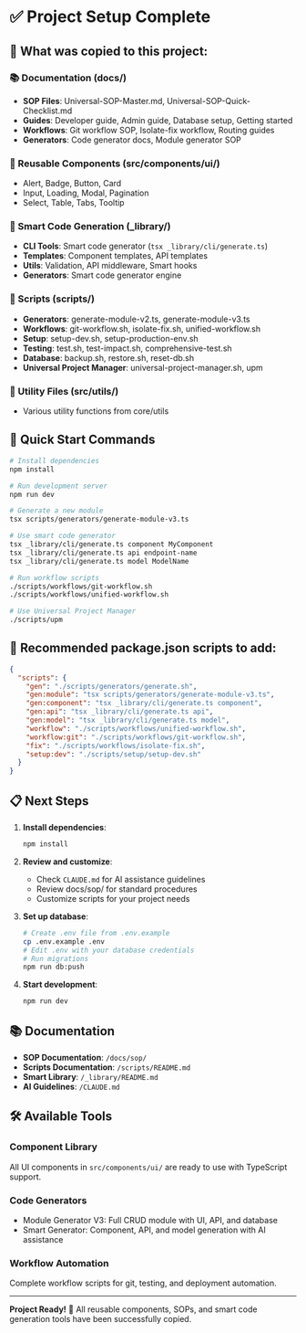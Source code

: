 # ✅ Project Setup Complete

## 📁 What was copied to this project:

### 📚 Documentation (docs/)

- **SOP Files**: Universal-SOP-Master.md, Universal-SOP-Quick-Checklist.md
- **Guides**: Developer guide, Admin guide, Database setup, Getting started
- **Workflows**: Git workflow SOP, Isolate-fix workflow, Routing guides
- **Generators**: Code generator docs, Module generator SOP

### 🎨 Reusable Components (src/components/ui/)

- Alert, Badge, Button, Card
- Input, Loading, Modal, Pagination
- Select, Table, Tabs, Tooltip

### 🧰 Smart Code Generation (\_library/)

- **CLI Tools**: Smart code generator (`tsx _library/cli/generate.ts`)
- **Templates**: Component templates, API templates
- **Utils**: Validation, API middleware, Smart hooks
- **Generators**: Smart code generator engine

### 📜 Scripts (scripts/)

- **Generators**: generate-module-v2.ts, generate-module-v3.ts
- **Workflows**: git-workflow.sh, isolate-fix.sh, unified-workflow.sh
- **Setup**: setup-dev.sh, setup-production-env.sh
- **Testing**: test.sh, test-impact.sh, comprehensive-test.sh
- **Database**: backup.sh, restore.sh, reset-db.sh
- **Universal Project Manager**: universal-project-manager.sh, upm

### 🔧 Utility Files (src/utils/)

- Various utility functions from core/utils

## 🚀 Quick Start Commands

```bash
# Install dependencies
npm install

# Run development server
npm run dev

# Generate a new module
tsx scripts/generators/generate-module-v3.ts

# Use smart code generator
tsx _library/cli/generate.ts component MyComponent
tsx _library/cli/generate.ts api endpoint-name
tsx _library/cli/generate.ts model ModelName

# Run workflow scripts
./scripts/workflows/git-workflow.sh
./scripts/workflows/unified-workflow.sh

# Use Universal Project Manager
./scripts/upm
```

## 📝 Recommended package.json scripts to add:

```json
{
  "scripts": {
    "gen": "./scripts/generators/generate.sh",
    "gen:module": "tsx scripts/generators/generate-module-v3.ts",
    "gen:component": "tsx _library/cli/generate.ts component",
    "gen:api": "tsx _library/cli/generate.ts api",
    "gen:model": "tsx _library/cli/generate.ts model",
    "workflow": "./scripts/workflows/unified-workflow.sh",
    "workflow:git": "./scripts/workflows/git-workflow.sh",
    "fix": "./scripts/workflows/isolate-fix.sh",
    "setup:dev": "./scripts/setup/setup-dev.sh"
  }
}
```

## 📋 Next Steps

1. **Install dependencies**:

   ```bash
   npm install
   ```

2. **Review and customize**:
   - Check `CLAUDE.md` for AI assistance guidelines
   - Review docs/sop/ for standard procedures
   - Customize scripts for your project needs

3. **Set up database**:

   ```bash
   # Create .env file from .env.example
   cp .env.example .env
   # Edit .env with your database credentials
   # Run migrations
   npm run db:push
   ```

4. **Start development**:
   ```bash
   npm run dev
   ```

## 📚 Documentation

- **SOP Documentation**: `/docs/sop/`
- **Scripts Documentation**: `/scripts/README.md`
- **Smart Library**: `/_library/README.md`
- **AI Guidelines**: `/CLAUDE.md`

## 🛠 Available Tools

### Component Library

All UI components in `src/components/ui/` are ready to use with TypeScript support.

### Code Generators

- Module Generator V3: Full CRUD module with UI, API, and database
- Smart Generator: Component, API, and model generation with AI assistance

### Workflow Automation

Complete workflow scripts for git, testing, and deployment automation.

---

**Project Ready!** 🎉 All reusable components, SOPs, and smart code generation tools have been successfully copied.
